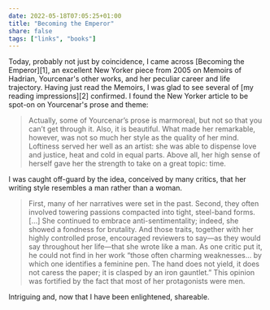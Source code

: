 ```yaml
---
date: 2022-05-18T07:05:25+01:00
title: "Becoming the Emperor"
share: false
tags: ["links", "books"]
---
```

Today, probably not just by coincidence, I came across [Becoming the Emperor][1], an
excellent New Yorker piece from 2005 on Memoirs of Hadrian, Yourcenar's other
works, and her peculiar career and life trajectory. Having just read the
Memoirs, I was glad to see several of [my reading impressions][2] confirmed.
I found the New Yorker article to be spot-on on Yourcenar's prose and theme:

> Actually, some of Yourcenar’s prose is marmoreal, but not so that you can’t
> get through it. Also, it is beautiful. What made her remarkable, however, was
> not so much her style as the quality of her mind. Loftiness served her well
> as an artist: she was able to dispense love and justice, heat and cold in
> equal parts. Above all, her high sense of herself gave her the strength to
> take on a great topic: time.

I was caught off-guard by the idea, conceived by many critics, that her writing
style resembles a man rather than a woman.

> First, many of her narratives were set in the past. Second, they often
> involved towering passions compacted into tight, steel-band forms. [...] She
> continued to embrace anti-sentimentality; indeed, she showed a fondness for
> brutality. And those traits, together with her highly controlled prose,
> encouraged reviewers to say—as they would say throughout her life—that she
> wrote like a man. As one critic put it, he could not find in her work “those
> often charming weaknesses... by which one identifies a feminine pen. The
> hand does not yield, it does not caress the paper; it is clasped by an iron
> gauntlet.” This opinion was fortified by the fact that most of her
> protagonists were men.

Intriguing and, now that I have been enlightened, shareable.

